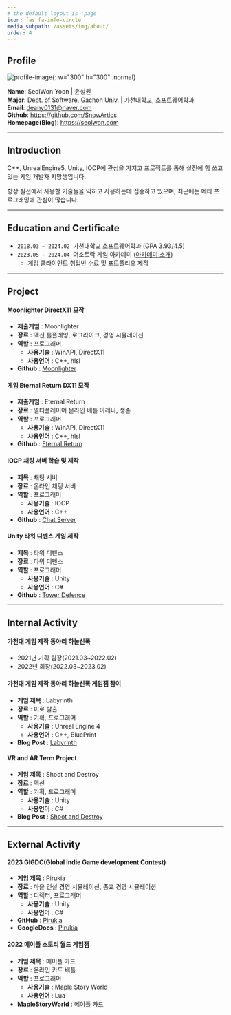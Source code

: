 ```yaml
---
# the default layout is 'page'
icon: fas fa-info-circle
media_subpath: /assets/img/about/
order: 4
---
```


## **Profile**

![profile-image](/seolwon.jpg){: w="300" h="300" .normal}

**Name**: SeolWon Yoon &#124; 윤설원<br>
**Major**: Dept. of Software, Gachon Univ. &#124; 가천대학교, 소프트웨어학과<br>
**Email**: deany0131@naver.com<br>
**Github**: <https://github.com/SnowArtics><br>
**Homepage(Blog)**: <https://seolwon.com>


***

## **Introduction**

C++, UnrealEngine5, Unity, IOCP에 관심을 가지고 프로젝트를 통해 실전에 힘 쓰고 있는 게임 개발자 지망생입니다.

항상 실전에서 사용할 기술들을 익히고 사용하는데 집중하고 있으며, 최근에는 메타 프로그래밍에 관심이 많습니다.


***

## **Education and Certificate**

- `2018.03 ~ 2024.02`&nbsp; 가천대학교 소프트웨어학과 (GPA 3.93/4.5)
- `2023.05 ~ 2024.04`&nbsp; 어소트락 게임 아카데미 ([아카데미 소개](https://assortrock.com/p/?j=17))
    - 게임 클라이언트 취업반 수료 및 포트폴리오 제작


***

## **Project**

#### **Moonlighter DirectX11 모작**

- **제출게임** : Moonlighter
- **장르** : 액션 롤플레잉, 로그라이크, 경영 시뮬레이션
- **역할** : 프로그래머
    - **사용기술** : WinAPI, DirectX11
    - **사용언어** : C++, hlsl
- **Github** : [Moonlighter](https://github.com/SnowArtics/MoonlighterImitation)

#### **게임 Eternal Return DX11 모작**

- **제출게임** : Eternal Return
- **장르** : 멀티플레이어 온라인 배틀 아레나, 생존
- **역할** : 프로그래머
    - **사용기술** : WinAPI, DirectX11
    - **사용언어** : C++, hlsl
- **Github** : [Eternal Return](https://github.com/EternalReturn-Imitation/EternalReturn-Dev)

#### **IOCP 채팅 서버 학습 및 제작**

- **제목** : 채팅 서버
- **장르** : 온라인 채팅 서버
- **역할** : 프로그래머
    - **사용기술** : IOCP
    - **사용언어** : C++
- **Github** : [Chat Server](https://github.com/SnowArtics/Server)

#### **Unity 타워 디펜스 게임 제작**

- **제목** : 타워 디펜스
- **장르** : 타워 디펜스
- **역할** : 프로그래머
    - **사용기술** : Unity
    - **사용언어** : C#
- **Github** : [Tower Defence](https://github.com/SnowArtics/Unity_TowerDefence)


***

## **Internal Activity**

#### **가천대 게임 제작 동아리 하눌신폭**

- 2021년 기획 팀장(2021.03~2022.02)
- 2022년 회장(2022.03~2023.02)

#### **가천대 게임 제작 동아리 하눌신폭 게임잼 참여**

- **게임 제목** : Labyrinth
- **장르** : 미로 탈출
- **역할** : 기획, 프로그래머
    - **사용기술** : Unreal Engine 4
    - **사용언어** : C++, BluePrint
- **Blog Post** : [Labyrinth](https://cafe.naver.com/hanulsinpok/120)

#### **VR and AR Term Project**

- **게임 제목** : Shoot and Destroy
- **장르** : 액션
- **역할** : 기획, 프로그래머
    - **사용기술** : Unity
    - **사용언어** : C#
- **Blog Post** : [Shoot and Destroy](https://github.com/SnowArtics/VR_ARTermProject)


***

## **External Activity**

#### **2023 GIGDC(Global Indie Game development Contest)**

- **게임 제목** : Pirukia
- **장르** : 마을 건설 경영 시뮬레이션, 종교 경영 시뮬레이션
- **역할** : 디렉터, 프로그래머
    - **사용기술** : Unity
    - **사용언어** : C#
- **GitHub** : [Pirukia](https://github.com/SnowArtics/Pirukia)
- **GoogleDocs** : [Pirukia](https://docs.google.com/document/d/1HB4UH4cDfWBsVQcEaKCcokYYod_gnUVa/edit?usp=sharing&ouid=111309891368047431730&rtpof=true&sd=true)

#### **2022 메이플 스토리 월드 게임잼**

- **게임 제목** : 메이플 카드
- **장르** : 온라인 카드 배틀
- **역할** : 프로그래머
    - **사용기술** : Maple Story World
    - **사용언어** : Lua
- **MapleStoryWorld** : [메이플 카드](https://maplestoryworlds.nexon.com/ko/play/e62961cc293b43968f4f81ab10fe0321/)